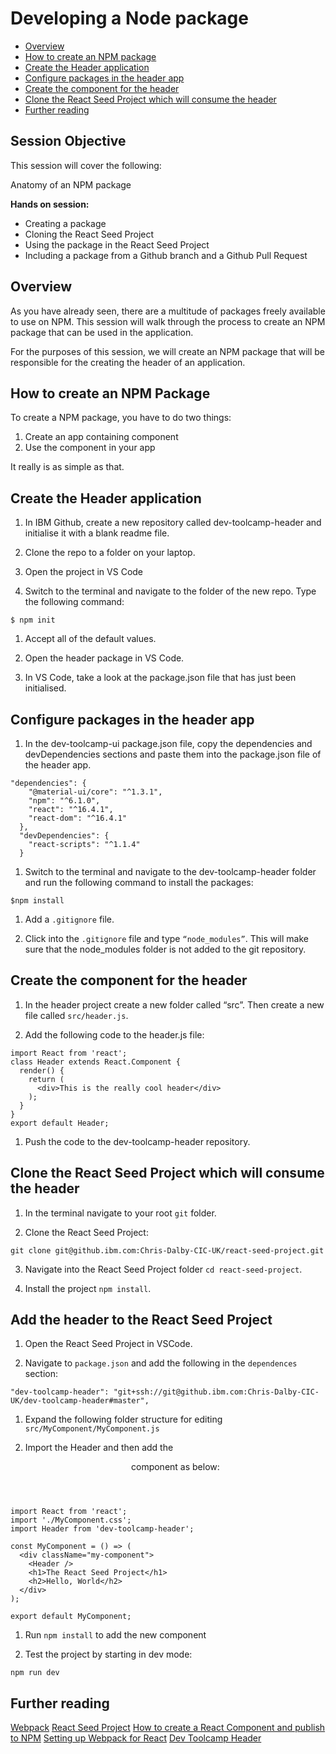 # Developing a Node package

* [Overview](#overview)
* [How to create an NPM package](#how)
* [Create the Header application](#create)
* [Configure packages in the header app](#configure)
* [Create the component for the header](#header)
* [Clone the React Seed Project which will consume the header](#clone)
* [Further reading](#further)

## Session Objective
This session will cover the following:

Anatomy of an NPM package

**Hands on session:**
* Creating a package
* Cloning the React Seed Project
* Using the package in the React Seed Project 
* Including a package from a Github branch and a Github Pull Request

<a name="overview"></a>
## Overview
As you have already seen, there are a multitude of packages freely available to use on NPM. This session will walk through the process to create an NPM package that can be used in the application.

For the purposes of this session, we will create an NPM package that will be responsible for the creating the header of an application.

<a name="how"></a>
## How to create an NPM Package

To create a NPM package, you have to do two things:

1. Create an app containing component
1. Use the component in your app

It really is as simple as that.

<a name="create"></a>
## Create the Header application

1. In IBM Github, create a new repository called dev-toolcamp-header and initialise it with a blank readme file.

1. Clone the repo to a folder on your laptop.

1. Open the project in VS Code

1. Switch to the terminal and navigate to the folder of the new repo.  Type the following command:

```
$ npm init
```

1. Accept all of the default values.

1. Open the header package in VS Code.  
 
1. In VS Code, take a look at the package.json file that has just been initialised.  

<a name="configure"></a>
## Configure packages in the header app

1. In the dev-toolcamp-ui package.json file, copy the dependencies and devDependencies sections and paste them into the package.json file of the header app.

```
"dependencies": {
    "@material-ui/core": "^1.3.1",
    "npm": "^6.1.0",
    "react": "^16.4.1",
    "react-dom": "^16.4.1"
  },
  "devDependencies": {
    "react-scripts": "^1.1.4"
  }
```
1. Switch to the terminal and navigate to the dev-toolcamp-header folder and run the following command to install the packages:

```
$npm install
```

1. Add a `.gitignore` file.

1. Click into the `.gitignore` file and type `“node_modules”`.  This will make sure that the node_modules folder is not added to the git repository.

<a name="header"></a>
## Create the component for the header

1. In the header project create a new folder called “src”.  Then create a new file called `src/header.js`.

1. Add the following code to the header.js file:

```
import React from 'react';
class Header extends React.Component {
  render() {
    return (
      <div>This is the really cool header</div>
    );
  }
}
export default Header;
```

1. Push the code to the dev-toolcamp-header repository.

<a name="consume"></a>
## Clone the React Seed Project which will consume the header

1. In the terminal navigate to your root `git` folder.

2. Clone the React Seed Project:

```
git clone git@github.ibm.com:Chris-Dalby-CIC-UK/react-seed-project.git
```

3. Navigate into the React Seed Project folder `cd react-seed-project`.

4. Install the project `npm install`.

<a href="addheader"></a>
## Add the header to the React Seed Project

1. Open the React Seed Project in VSCode.

1. Navigate to `package.json` and add the following in the `dependences` section:

```
"dev-toolcamp-header": "git+ssh://git@github.ibm.com:Chris-Dalby-CIC-UK/dev-toolcamp-header#master",
```

1. Expand the following folder structure for editing `src/MyComponent/MyComponent.js`

1. Import the Header and then add the <Header /> component as below:

```
import React from 'react';
import './MyComponent.css';
import Header from 'dev-toolcamp-header';

const MyComponent = () => (
  <div className="my-component">
    <Header />
    <h1>The React Seed Project</h1>
    <h2>Hello, World</h2>
  </div>
);

export default MyComponent;
```
1. Run `npm install` to add the new component

1. Test the project by starting in dev mode:

```
npm run dev
```
<a name="further"></a>
## Further reading
[Webpack](https://webpack.js.org/)
[React Seed Project](https://github.ibm.com/Chris-Dalby-CIC-UK/react-seed-project)
[How to create a React Component and publish to NPM](https://medium.com/@BrodaNoel/how-to-create-a-react-component-and-publish-it-in-npm-668ad7d363ce)
[Setting up Webpack for React](https://robots.thoughtbot.com/setting-up-webpack-for-react-and-hot-module-replacement)
[Dev Toolcamp Header](https://github.ibm.com/Chris-Dalby-CIC-UK/dev-toolcamp-header)